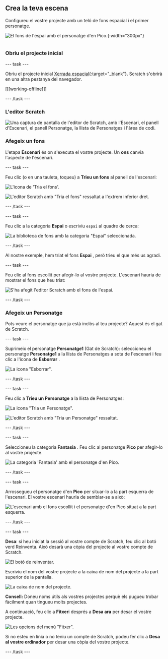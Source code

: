 ## Crea la teva escena

<div style="display: flex; flex-wrap: wrap">
<div style="flex-basis: 200px; flex-grow: 1; margin-right: 15px;">
Configureu el vostre projecte amb un teló de fons espacial i el primer personatge. 
</div>
<div>

![El fons de l'espai amb el personatge d'en Pico.](images/backdrop-step.png){:width="300px"}

</div>
</div>

### Obriu el projecte inicial

--- task ---

Obriu el projecte inicial [Xerrada espacial](https://scratch.mit.edu/projects/582213331/editor){:target="_blank"}. Scratch s'obrirà en una altra pestanya del navegador.

[[[working-offline]]]

--- /task ---

### L'editor Scratch

![Una captura de pantalla de l'editor de Scratch, amb l'Escenari, el panell d'Escenari, el panell Personatge, la llista de Personatges i l'àrea de codi.](images/scratch-interface.png)

### Afegeix un fons

L'etapa **Escenari** és on s'executa el vostre projecte. Un **ons** canvia l'aspecte de l'escenari.

--- task ---

Feu clic (o en una tauleta, toqueu) a **Trieu un fons** al panell de l'escenari:

![L'icona de 'Tria el fons'.](images/backdrop-button.png)

![L'editor Scratch amb "Tria el fons" ressaltat a l'extrem inferior dret.](images/choose-a-backdrop.png)

--- /task ---

--- task ---

Feu clic a la categoria **Espai** o escriviu `espai` al quadre de cerca:

![La biblioteca de fons amb la categoria "Espai" seleccionada.](images/space-backdrops.png)

--- /task ---

Al nostre exemple, hem triat el fons **Espai** , però trieu el que més us agradi.

--- task ---

Feu clic al fons escollit per afegir-lo al vostre projecte. L'escenari hauria de mostrar el fons que heu triat:

![S'ha afegit l'editor Scratch amb el fons de l'espai.](images/inserted-backdrop.png)

--- /task ---

### Afegeix un Personatge

Pots veure el personatge que ja està inclòs al teu projecte? Aquest és el gat de Scratch.

--- task ---

Suprimeix el personatge **Personatge1** (Gat de Scratch): seleccioneu el personatge **Personatge1** a la llista de Personatges a sota de l'escenari i feu clic a l'icona de **Esborrar** .

![La icona "Esborrar".](images/delete-sprite.png)

--- /task ---

--- task ---

Feu clic a **Trieu un Personatge** a la llista de Personatges:

![La icona "Tria un Personatge". ](images/sprite-button.png)

![L'editor Scratch amb "Tria un Personatge" ressaltat.](images/choose-a-sprite.png)

--- /task ---

--- task ---

Seleccioneu la categoria **Fantasia** . Feu clic al personatge **Pico** per afegir-lo al vostre projecte.

![La categoria 'Fantasia' amb el personatge d'en Pico.](images/fantasy-pico.png)

--- /task ---

--- task ---

Arrossegueu el personatge d'en **Pico** per situar-lo a la part esquerra de l'escenari. El vostre escenari hauria de semblar-se a això:

![L'escenari amb el fons escollit i el personatge d'en Pico situat a la part esquerra.](images/pico-on-stage.png)

--- /task ---

--- task ---

**Desa**: si heu iniciat la sessió al vostre compte de Scratch, feu clic al botó verd Reinventa. Això desarà una còpia del projecte al vostre compte de Scratch.

![El botó de reinventar.](images/remix-button.png)

Escriviu el nom del vostre projecte a la caixa de nom del projecte a la part superior de la pantalla.

![La caixa de nom del projecte.](images/project-name.png)

**Consell:** Doneu noms útils als vostres projectes perquè els pugueu trobar fàcilment quan tingueu molts projectes.

A continuació, feu clic a **Fitxer**i després a **Desa ara** per desar el vostre projecte.

![Les opcions del menú "Fitxer".](images/file-menu.png)

Si no esteu en línia o no teniu un compte de Scratch, podeu fer clic a **Desa al vostre ordinador** per desar una còpia del vostre projecte.

--- /task ---

